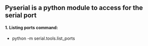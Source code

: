## Pyserial is a python module to access for the serial port
#### 1. Listing ports command:
* python -m serial.tools.list_ports

